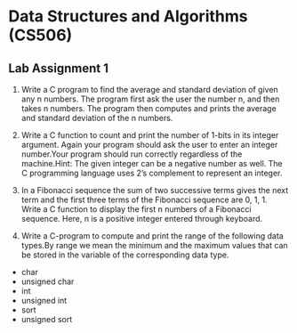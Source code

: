 # Data Structures and Algorithms (CS506)
## Lab Assignment 1

1.  Write a C program to find the average and standard deviation of given any n numbers. The program first ask the user the number n, and then takes n
numbers. The program then computes and prints the average and standard deviation of the n numbers.

2.  Write a C function to count and print the number of 1-bits in its integer argument. Again your program should ask the user to enter an integer number.Your program should run correctly regardless of the machine.Hint: The given integer can be a negative number as well. The C programming language uses 2’s complement to represent an integer.
  
3.  In a Fibonacci sequence the sum of two successive terms gives the next term and the first three terms of the Fibonacci sequence are 0, 1, 1. Write a C function
to display the first n numbers of a Fibonacci sequence. Here, n is a positive integer entered through keyboard.

4.  Write a C-program to compute and print the range of the following data types.By range we mean the minimum and the maximum values that can be stored in the variable of the corresponding data type.
* char
* unsigned char
* int
* unsigned int
* sort
* unsigned sort
